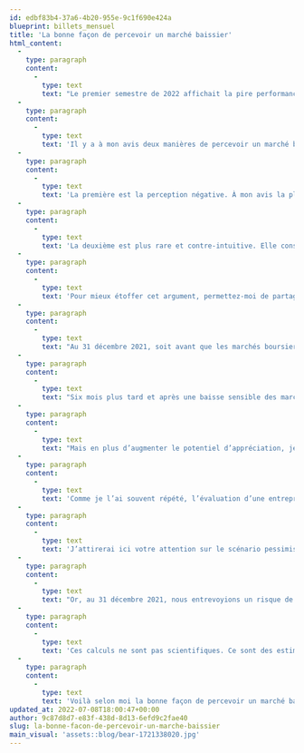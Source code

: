 ```yaml
---
id: edbf83b4-37a6-4b20-955e-9c1f690e424a
blueprint: billets_mensuel
title: 'La bonne façon de percevoir un marché baissier'
html_content:
  -
    type: paragraph
    content:
      -
        type: text
        text: "Le premier semestre de 2022 affichait la pire performance boursière depuis 1970. Au semestre, le S&P\_500 a perdu 20,6\_% de sa valeur, le Nasdaq, 29,5\_%, et le S&P/TSX, 11,1\_% (tous, sans tenir compte des dividendes). La meilleure performance relative du marché canadien relève principalement du secteur pétrolier qui a enregistré un rendement de 23,5\_% et terminé le semestre avec un poids de 18,4\_% de l’indice."
  -
    type: paragraph
    content:
      -
        type: text
        text: 'Il y a à mon avis deux manières de percevoir un marché baissier.'
  -
    type: paragraph
    content:
      -
        type: text
        text: 'La première est la perception négative. À mon avis la plus courante, elle est alimentée par les messages dont nous bombardent les médias. Les investisseurs focaliseront ici leur attention sur ce qu’ils ont perdu dans ce marché baissier. Certains se demanderont si la correction les fera dévier de leurs plans de retraite. Plusieurs remettront en question leur décision d’investir dans les actions.'
  -
    type: paragraph
    content:
      -
        type: text
        text: 'La deuxième est plus rare et contre-intuitive. Elle consiste à renverser notre perception de la baisse des marchés en réalisant que cette dernière aura des effets favorables dans les années à venir. En effet, je crois que la baisse sensible des marchés baissiers des derniers mois, qui reflète principalement la forte hausse des taux d’intérêt, aura en grande partie éliminé de nombreux excès observés au cours des dernières années dans les marchés boursiers et dans l’économie. Plus important, elle accroît les perspectives de rendements boursiers des prochaines années.'
  -
    type: paragraph
    content:
      -
        type: text
        text: 'Pour mieux étoffer cet argument, permettez-moi de partager avec vous quelques statistiques de notre portefeuille de gestion privée qui représente la majorité des actifs sous la gestion de COTE 100.'
  -
    type: paragraph
    content:
      -
        type: text
        text: "Au 31 décembre 2021, soit avant que les marchés boursiers n’entament leur correction, nous estimions que le rendement des 12 mois à venir de notre portefeuille était de près de 9\_%. Ce rendement potentiel est calculé selon l’évaluation que nous faisons de chacun des titres du portefeuille. Les évaluations sont mises à jour au moins trimestriellement en fonction, entre autres, des plus récents résultats de chacune de nos sociétés, de ses perspectives pour l’année à venir et de l’évolution des taux d’intérêt."
  -
    type: paragraph
    content:
      -
        type: text
        text: "Six mois plus tard et après une baisse sensible des marchés, nous envisageons un rendement de 22,5\_% pour le même portefeuille au cours des 12 prochains mois."
  -
    type: paragraph
    content:
      -
        type: text
        text: "Mais en plus d’augmenter le potentiel d’appréciation, je crois que la baisse des marchés a aussi réduit sensiblement le risque de baisse du portefeuille. N’est-ce pas logique\_: plus les titres baissent, plus le potentiel d’appréciation augmente et plus le risque de baisse diminue?"
  -
    type: paragraph
    content:
      -
        type: text
        text: 'Comme je l’ai souvent répété, l’évaluation d’une entreprise n’est pas un exercice précis. Il faut tenir compte de plusieurs scénarios possibles dans notre évaluation et leur attribuer une probabilité. Ainsi, pour chaque titre que nous détenons, nous établissons une évaluation pour un scénario réaliste (le plus probable), un scénario pessimiste et un scénario optimiste.'
  -
    type: paragraph
    content:
      -
        type: text
        text: 'J’attirerai ici votre attention sur le scénario pessimiste que nous établissons. Dans ce cas, nous tentons d’entrevoir quelle pourrait être la valeur d’une société advenant un scénario économique défavorable, des bénéfices nettement moins élevés que prévu et des ratios d’évaluation inférieurs. En effectuant ce calcul, nous tentons d’établir le pire scénario afin de mesurer le risque de baisse d’un titre.'
  -
    type: paragraph
    content:
      -
        type: text
        text: "Or, au 31 décembre 2021, nous entrevoyions un risque de baisse de 14\_% en moyenne pour les titres de portefeuille. En date du 30 juin dernier, avec la baisse des marchés, ce risque de baisse a été réduit à 1\_%."
  -
    type: paragraph
    content:
      -
        type: text
        text: 'Ces calculs ne sont pas scientifiques. Ce sont des estimations que nous voulons les plus objectives possible. Il reste que même si nous n’avons peut-être pas été suffisamment pessimistes, ils indiquent une réduction marquée du risque de baisse et une augmentation sensible des rendements futurs à long terme.'
  -
    type: paragraph
    content:
      -
        type: text
        text: 'Voilà selon moi la bonne façon de percevoir un marché baissier.'
updated_at: 2022-07-08T18:00:47+00:00
author: 9c87d8d7-e83f-438d-8d13-6efd9c2fae40
slug: la-bonne-facon-de-percevoir-un-marche-baissier
main_visual: 'assets::blog/bear-1721338020.jpg'
---
```

